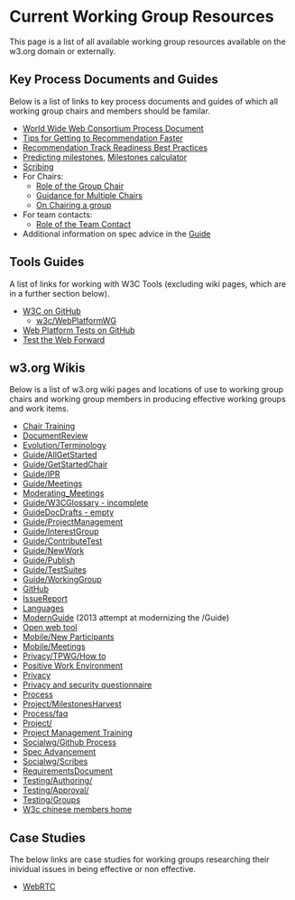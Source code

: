   # Current Working Group Resources
This page is a list of all available working group resources available on the w3.org domain or externally.

## Key Process Documents and Guides
Below is a list of links to key process documents and guides of which all working group chairs and members should be familar. 

* [World Wide Web Consortium Process Document](https://www.w3.org/2017/Process-20170301/#charter-extension)
* [Tips for Getting to Recommendation Faster](https://www.w3.org/2002/05/rec-tips)
* [Recommendation Track Readiness Best Practices](https://www.w3.org/Guide/standards-track/)
* [Predicting milestones](https://www.w3.org/Guide/predicting-milestones.html), [Milestones calculator](https://w3c.github.io/spec-releases/milestones/)
* [Scribing](https://www.w3.org/2008/04/scribe.html)
* For Chairs:
  * [Role of the Group Chair](https://www.w3.org/Guide/chair-roles.html)
  * [Guidance for Multiple Chairs](https://www.w3.org/wiki/MultipleChairs)
  * [On Chairing a group](https://www.w3.org/Guide/reagles-experiences.html)
* For team contacts:
  * [Role of the Team Contact](https://www.w3.org/Guide/staff-contact.html)
* Additional information on spec advice in the [Guide](https://www.w3.org/Guide/#spec-advice)

## Tools Guides
A list of links for working with W3C Tools (excluding wiki pages, which are in a further section below).

* [W3C on GitHub](https://w3c.github.io/)
  * [w3c/WebPlatformWG](https://github.com/w3c/WebPlatformWG/blob/gh-pages/Newbie.md)
* [Web Platform Tests on GitHub](https://github.com/w3c/web-platform-tests)
* [Test the Web Forward](http://testthewebforward.org/)

## w3.org Wikis
Below is a list of w3.org wiki pages and locations of use to working group chairs and working group members in producing effective working groups and work items.

* [Chair Training](https://www.w3.org/wiki/ChairTraining)
* [DocumentReview](https://www.w3.org/wiki/DocumentReview)
* [Evolution/Terminology](https://www.w3.org/wiki/Evolution/Terminology)
* [Guide/AllGetStarted](https://www.w3.org/wiki/Guide/AllGetStarted)
* [Guide/GetStartedChair](https://www.w3.org/wiki/Guide/GetStartedChair)
* [Guide/IPR](https://www.w3.org/wiki/Guide/IPR)
* [Guide/Meetings](https://www.w3.org/wiki/Guide/Meetings)
* [Moderating_Meetings](https://www.w3.org/wiki/Moderating_Meetings)
* [Guide/W3CGlossary - incomplete](https://www.w3.org/wiki/Guide/W3CGlossary)
* [GuideDocDrafts - empty](https://www.w3.org/wiki/GuideDocDrafts)
* [Guide/ProjectManagement](https://www.w3.org/wiki/Guide/ProjectManagement)
* [Guide/InterestGroup](https://www.w3.org/wiki/Guide/InterestGroup)
* [Guide/ContributeTest](https://www.w3.org/wiki/Guide/ContributeTest)
* [Guide/NewWork](https://www.w3.org/wiki/Guide/NewWork)
* [Guide/Publish](https://www.w3.org/wiki/Guide/Publish)
* [Guide/TestSuites](https://www.w3.org/wiki/Guide/TestSuites)
* [Guide/WorkingGroup](https://www.w3.org/wiki/Guide/WorkingGroup)
* [GitHub](https://www.w3.org/wiki/GitHub)
* [IssueReport](https://www.w3.org/wiki/IssueReport)
* [Languages](https://www.w3.org/wiki/Languages)
* [ModernGuide](https://www.w3.org/wiki/ModernGuide) (2013 attempt at modernizing the /Guide)
* [Open web tool](https://www.w3.org/wiki/Open_web_tool)
* [Mobile/New Participants](https://www.w3.org/wiki/Mobile/New_Participants)
* [Mobile/Meetings](https://www.w3.org/wiki/Mobile/Meetings)
* [Privacy/TPWG/How to](https://www.w3.org/wiki/Privacy/TPWG/How_to)
* [Positive Work Environment](https://www.w3.org/wiki/PWE)
* [Privacy](https://www.w3.org/wiki/Privacy)
* [Privacy and security questionnaire](https://www.w3.org/wiki/Privacy_and_security_questionnaire)
* [Process](https://www.w3.org/wiki/Process)
* [Project/MilestonesHarvest](https://www.w3.org/wiki/Project/MilestonesHarvest)
* [Process/faq](https://www.w3.org/wiki/Process/faq)
* [Project/](https://www.w3.org/wiki/Project/)
* [Project Management Training](https://www.w3.org/wiki/Project_Management_Training)
* [Socialwg/Github Process](https://www.w3.org/wiki/Socialwg/Github_Process)
* [Spec Advancement](https://www.w3.org/wiki/Spec_Advancement)
* [Socialwg/Scribes](https://www.w3.org/wiki/Socialwg/scribes)
* [RequirementsDocument](https://www.w3.org/wiki/RequirementsDocument)
* [Testing/Authoring/](https://www.w3.org/html/wg/wiki/Testing/Authoring/)
* [Testing/Approval/](https://www.w3.org/html/wg/wiki/Testing/Approval/)
* [Testing/Groups](https://www.w3.org/wiki/Testing/Groups)
* [W3c chinese members home](https://www.w3.org/wiki/W3c_chinese_members_home)

## Case Studies
The below links are case studies for working groups researching their inividual issues in being effective or non effective.

* [WebRTC](https://www.w3.org/2017/06/webrtc-assessment.html)

